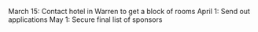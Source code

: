 March 15: Contact hotel in Warren to get a block of rooms
April 1: Send out applications
May 1: Secure final list of sponsors
